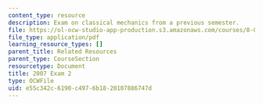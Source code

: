 ```yaml
---
content_type: resource
description: Exam on classical mechanics from a previous semester.
file: https://ol-ocw-studio-app-production.s3.amazonaws.com/courses/8-012-physics-i-classical-mechanics-fall-2008/e55c342c6190c4976b1820107886747d_2007_quiz2.pdf
file_type: application/pdf
learning_resource_types: []
parent_title: Related Resources
parent_type: CourseSection
resourcetype: Document
title: 2007 Exam 2
type: OCWFile
uid: e55c342c-6190-c497-6b18-20107886747d
---
```

